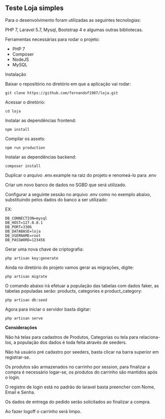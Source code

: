 ## Teste Loja simples

Para o desenvolvimento  foram utilizadas as seguintes tecnologias:

PHP 7, Laravel 5.7, Mysql, Bootstrap 4 e algumas outras bibliotecas.

Ferramentas necessárias para rodar o projeto:

- PHP 7
- Composer
- NodeJS
- MySQL
 
Instalação

Baixar o repositório no diretório em que a aplicação vai rodar:
```
git clone https://github.com/fernandof1987/loja.git
```
Acessar o diretório:
```
cd loja
````
Instalar as dependências frontend:
```
npm install
```
Compilar os assets:
```
npm run production
```
Instalar as dependências backend:
```
composer install
```

Duplicar o arquivo .env.example na raiz do projeto e renomeá-lo para .env

Criar um novo banco de dados no SGBD que será utilizado.

Configurar a seguinte sessão no arquivo .env como no exemplo abaixo, substituindo pelos dados do banco a ser utilizado:

EX:
```
DB_CONNECTION=mysql
DB_HOST=127.0.0.1
DB_PORT=3306
DB_DATABASE=loja
DB_USERNAME=root
DB_PASSWORD=123456
```
Gerar uma nova chave de criptografia:
```
php artisan key:generate
```
Ainda no diretório do projeto vamos gerar as migrações, digite:
```
php artisan migrate
```
O comando abaixo irá efetuar a população das tabelas com dados faker,
as tabelas populadas serão: products, categories e product_category:
```
php artisan db:seed
```
Agora para iniciar o servidor basta digitar:
```
php artisan serve
```
<b>Considerações</b>

Não há telas para cadastros de Produtos, Categorias ou tela para relaciona-los,
a população dos dados é toda feita através de seeders.

Não há usuário pré cadastro por seeders, basta clicar na barra superior em registrar-se.

Os produtos são armazenados no carrinho por session, para finalizar a compra é necessário logar-se, os produtos do carrinho são mantidos após o login.

O registro de login está no padrão do laravel basta preencher com Nome, Email e Senha.

Os dados de entrega do pedido serão solicitados ao finalizar a compra.

Ao fazer logoff o carrinho será limpo.

